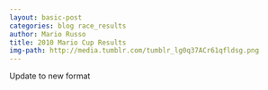 ```yaml
---
layout: basic-post
categories: blog race_results
author: Mario Russo
title: 2010 Mario Cup Results
img-path: http://media.tumblr.com/tumblr_lg0q37ACr61qfldsg.png
---
```



Update to new format